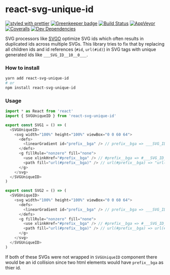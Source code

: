 # react-svg-unique-id

[![styled with prettier](https://img.shields.io/badge/styled_with-prettier-ff69b4.svg)](https://github.com/prettier/prettier)
[![Greenkeeper badge](https://badges.greenkeeper.io/elderapo/react-svg-unique-id.svg)](https://greenkeeper.io/)
[![Build Status](https://travis-ci.org/elderapo/react-svg-unique-id.svg?branch=master)](https://travis-ci.org/elderapo/react-svg-unique-id)
[![AppVeyor](https://ci.appveyor.com/api/projects/status/semjnuvpwjrtgj99?svg=true)](https://ci.appveyor.com/project/elderapo/react-svg-unique-id)
[![Coveralls](https://img.shields.io/coveralls/elderapo/react-svg-unique-id.svg)](https://coveralls.io/github/elderapo/react-svg-unique-id)
[![Dev Dependencies](https://david-dm.org/elderapo/react-svg-unique-id/dev-status.svg)](https://david-dm.org/elderapo/react-svg-unique-id?type=dev)

SVG processors like [SVGO](https://github.com/svg/svgo) optimize SVG ids which often results in duplicated ids across multiple SVGs. This library tries to fix that by replacing all children ids and id references (`#id`, `url(#id)`) in SVG tags with unique generated ids like `___SVG_ID__10__0___`.

### How to install

```bash
yarn add react-svg-unique-id
# or
npm install react-svg-unique-id
```

### Usage

```typescript
import * as React from 'react'
import { SVGUniqueID } from 'react-svg-unique-id'

export const SVG1 = () => (
  <SVGUniqueID>
    <svg width="100%" height="100%" viewBox="0 0 60 64">
      <defs>
        <linearGradient id="prefix__bga" /> // prefix__bga => ___SVG_ID__0__0___
      </defs>
      <g fillRule="nonzero" fill="none">
        <use xlinkHref="#prefix__bga" /> // #prefix__bga => #___SVG_ID__0__0___
        <path fill="url(#prefix__bga)" /> // url(#prefix__bga) => "url(#___SVG_ID__0__0___)
      </g>
    </svg>
  </SVGUniqueID>
)

export const SVG2 = () => (
  <SVGUniqueID>
    <svg width="100%" height="100%" viewBox="0 0 60 64">
      <defs>
        <linearGradient id="prefix__bga" /> // prefix__bga => ___SVG_ID__1__0___
      </defs>
      <g fillRule="nonzero" fill="none">
        <use xlinkHref="#prefix__bga" /> // #prefix__bga => #___SVG_ID__1__0___
        <path fill="url(#prefix__bga)" /> // url(#prefix__bga) => url(#___SVG_ID__1__0___)
      </g>
    </svg>
  </SVGUniqueID>
)
```

If both of these SVGs were not wrapped in `SVGUniqueID` component there would be an id collision since two html elements would have `prefix__bga` as thier id.
